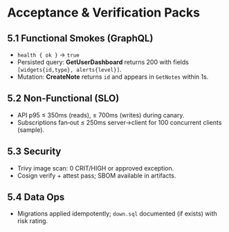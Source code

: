 # Acceptance & Verification Packs

## 5.1 Functional Smokes (GraphQL)
- `health { ok }` → `true`
- Persisted query: **GetUserDashboard** returns 200 with fields `[widgets{id,type}, alerts{level}]`.
- Mutation: **CreateNote** returns `id` and appears in `GetNotes` within 1s.

## 5.2 Non‑Functional (SLO)
- API p95 ≤ 350ms (reads), ≤ 700ms (writes) during canary.
- Subscriptions fan‑out ≤ 250ms server→client for 100 concurrent clients (sample).

## 5.3 Security
- Trivy image scan: 0 CRIT/HIGH or approved exception.
- Cosign verify + attest pass; SBOM available in artifacts.

## 5.4 Data Ops
- Migrations applied idempotently; `down.sql` documented (if exists) with risk rating.